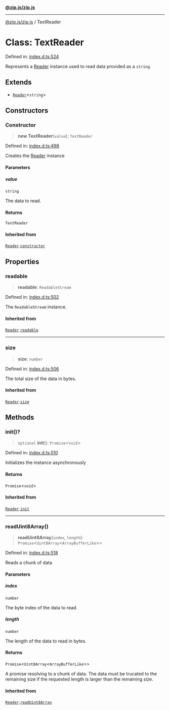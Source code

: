 [**@zip.js/zip.js**](../README.md)

***

[@zip.js/zip.js](../globals.md) / TextReader

# Class: TextReader

Defined in: [index.d.ts:524](https://github.com/gildas-lormeau/zip.js/blob/347f13e008678d1fc6f83418c2c38f7e3569d2a4/index.d.ts#L524)

Represents a [Reader](Reader.md) instance used to read data provided as a `string`.

## Extends

- [`Reader`](Reader.md)\<`string`\>

## Constructors

### Constructor

> **new TextReader**(`value`): `TextReader`

Defined in: [index.d.ts:498](https://github.com/gildas-lormeau/zip.js/blob/347f13e008678d1fc6f83418c2c38f7e3569d2a4/index.d.ts#L498)

Creates the [Reader](Reader.md) instance

#### Parameters

##### value

`string`

The data to read.

#### Returns

`TextReader`

#### Inherited from

[`Reader`](Reader.md).[`constructor`](Reader.md#constructor)

## Properties

### readable

> **readable**: `ReadableStream`

Defined in: [index.d.ts:502](https://github.com/gildas-lormeau/zip.js/blob/347f13e008678d1fc6f83418c2c38f7e3569d2a4/index.d.ts#L502)

The `ReadableStream` instance.

#### Inherited from

[`Reader`](Reader.md).[`readable`](Reader.md#readable)

***

### size

> **size**: `number`

Defined in: [index.d.ts:506](https://github.com/gildas-lormeau/zip.js/blob/347f13e008678d1fc6f83418c2c38f7e3569d2a4/index.d.ts#L506)

The total size of the data in bytes.

#### Inherited from

[`Reader`](Reader.md).[`size`](Reader.md#size)

## Methods

### init()?

> `optional` **init**(): `Promise`\<`void`\>

Defined in: [index.d.ts:510](https://github.com/gildas-lormeau/zip.js/blob/347f13e008678d1fc6f83418c2c38f7e3569d2a4/index.d.ts#L510)

Initializes the instance asynchronously

#### Returns

`Promise`\<`void`\>

#### Inherited from

[`Reader`](Reader.md).[`init`](Reader.md#init)

***

### readUint8Array()

> **readUint8Array**(`index`, `length`): `Promise`\<`Uint8Array`\<`ArrayBufferLike`\>\>

Defined in: [index.d.ts:518](https://github.com/gildas-lormeau/zip.js/blob/347f13e008678d1fc6f83418c2c38f7e3569d2a4/index.d.ts#L518)

Reads a chunk of data

#### Parameters

##### index

`number`

The byte index of the data to read.

##### length

`number`

The length of the data to read in bytes.

#### Returns

`Promise`\<`Uint8Array`\<`ArrayBufferLike`\>\>

A promise resolving to a chunk of data. The data must be trucated to the remaining size if the requested length is larger than the remaining size.

#### Inherited from

[`Reader`](Reader.md).[`readUint8Array`](Reader.md#readuint8array)
